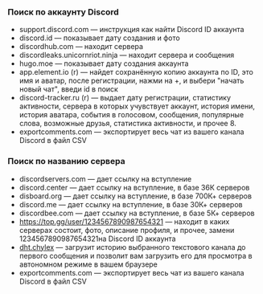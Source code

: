### Поиск по аккаунту Discord
 * support.discord.com — инструкция как найти Discord ID аккаунта
 * discord.id — показывает дату создания и фото
 * discordhub.com — находит сервера
 * discordleaks.unicornriot.ninja — находит сервера и сообщения
 * hugo.moe — показывает дату создания аккаунта
 *  app.element.io (r) — найдет сохранённую копию аккаунта по ID, это имя и аватар, после регистрации, нажми     на +, и выбери "начать новый чат", введи id в поиск
 *  discord-tracker.ru (r) — выдает дату регистрации, статистику активности, сервера в которых учувствует аккаунт, история имени, история аватара, события в голосовом, сообщения, популярные слова, возможные друзья, статистика активности, и прочее  8.
 * exportcomments.com — экспортирует весь чат из вашего канала Discord в файл CSV
       

### Поиск по названию сервера
 * discordservers.com —  дает  ссылку  на  вступление
 * discord.center — дает ссылку на вступление, в базе 36К серверов
 * disboard.org — дает ссылку на вступление, в базе 700К+ серверов
 * discord.me — дает ссылку на вступление, в базе 30К+ серверов
 * discordbee.com — дает ссылку на вступление, в базе 5К+ серверов
 * https://top.gg/user/1234567890987654321 — находит в каких серверах состоит, фото, описание профиля, и прочее, замени 1234567890987654321на Discord ID аккаунта 
 * [dht.chylex](https://cipher387.github.io/) — загрузит историю выбранного текстового канала до первого сообщения и позволит вам загрузить его для просмотра в автономном режиме в вашем браузере
 * exportcomments.com — экспортирует весь чат из вашего канала Discord в файл CSV
